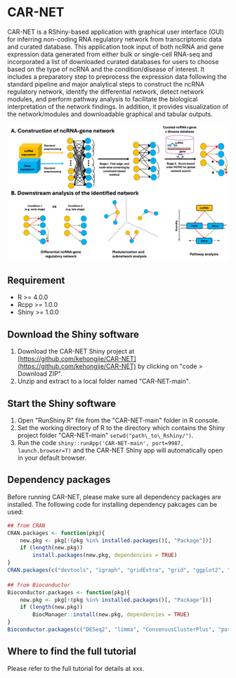 # CAR-NET
CAR-NET is a RShiny-based application with graphical user interface (GUI) for inferring non-coding RNA regulatory network from transcriptomic data and curated database. This application took input of both ncRNA and gene expression data generated from either bulk or single-cell RNA-seq and incorporated a list of downloaded curated databases for users to choose based on the type of ncRNA and the condition/disease of interest. It includes a preparatory step to preprocess the expression data following the standard pipeline and major analytical steps to construct the ncRNA regulatory network, identify the differential network, detect network modules, and perform pathway analysis to facilitate the biological interpretation of the network findings. In addition, it provides visualization of the network/modules and downloadable graphical and tabular outputs. 

![Alt text](./flowchart.png)



## Requirement
* R >= 4.0.0
* Rcpp >= 1.0.0
* Shiny >= 1.0.0

## Download the Shiny software
1. Download the CAR-NET Shiny project at [https://github.com/kehongjie/CAR-NET](https://github.com/kehongjie/CAR-NET) by clicking on "code > Download ZIP".
2. Unzip and extract to a local folder named "CAR-NET-main".

## Start the Shiny software
1. Open "RunShiny.R" file from the "CAR-NET-main" folder in R console.
2. Set the working directory of R to the directory which contains the Shiny project folder "CAR-NET-main" `setwd("path\_to\_Rshiny/")`.
3. Run the code `shiny::runApp('CAR-NET-main', port=9987, launch.browser=T)` and the CAR-NET Shiny app will automatically open in your default browser.

## Dependency packages 
Before running CAR-NET, please make sure all dependency packages are installed. The following code for installing dependency pakcages can be used:
```R
## from CRAN
CRAN.packages <- function(pkg){
    new.pkg <- pkg[!(pkg %in% installed.packages()[, "Package"])]
    if (length(new.pkg)) 
        install.packages(new.pkg, dependencies = TRUE)
}
CRAN.packages(c("devtools", "igraph", "gridExtra", "grid", "ggplot2", "gplots", "reticulate"))

## from Bioconductor
Bioconductor.packages <- function(pkg){
    new.pkg <- pkg[!(pkg %in% installed.packages()[, "Package"])]
    if (length(new.pkg)) 
        BiocManager::install(new.pkg, dependencies = TRUE)
}
Bioconductor.packages(c("DESeq2", "limma", "ConsensusClusterPlus", "pathview", "KEGGgraph", "KEGGREST", "org.Hs.eg.db", "org.Mm.eg.db", "org.Rn.eg.db", "org.Dm.eg.db", "reactome.db"))
```

## Where to find the full tutorial 
Please refer to the full tutorial for details at xxx.




